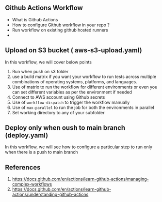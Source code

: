 
## Github Actions Workflow
- What is Github Actions
- How to configure Github workflow in your repo ?
- Run workflow on existing github hosted runners
- 

## Upload on S3 bucket ( aws-s3-upload.yaml)

In this workflow, we will cover below points
  1. Run when push on s3 folder
  2. use a build matrix if you want your workflow to run tests across multiple combinations of operating systems, platforms, and languages. 
  3. Use of matrix to run the workflow for different environments or even you can set different variables as per the environment if needed
  4. Connect to AWS account using Github secrets
  5. Use of `workflow-dispatch` to trigger the workflow manually
  6. Use of `max-parallel` to run the job for both the environments in parallel
  7. Set working directory to any of your subfolder


## Deploy only when oush to main branch (deploy.yaml)

In this workflow, we will see how to configure a particular step to run only when there is a push to main branch



## References
1. https://docs.github.com/en/actions/learn-github-actions/managing-complex-workflows
2. https://docs.github.com/en/actions/learn-github-actions/understanding-github-actions
